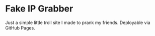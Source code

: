 # Fake IP Grabber

Just a simple little troll site I made to prank my friends. Deployable via GitHub Pages.
